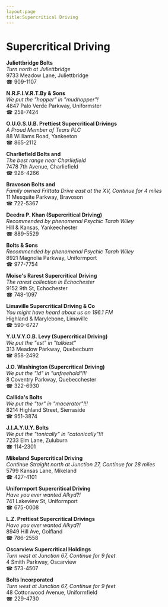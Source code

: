 ```yaml
---
layout:page
title:Supercritical Driving
---
```

# Supercritical Driving

**Juliettbridge Bolts**  
_Turn north at Juliettbridge_  
9733 Meadow Lane, Juliettbridge  
☎ 909-1107



**N.R.F.I.V.R.T.By & Sons**  
_We put the "hopper" in "mudhopper"!_  
4847 Palo Verde Parkway, Uniformster  
☎ 258-7424



**O.U.G.S.U.B. Prettiest Supercritical Drivings**  
_A Proud Member of Tears PLC_  
88 Williams Road, Yankeeton  
☎ 865-2112



**Charliefield Bolts and**  
_The best range near Charliefield_  
7478 7th Avenue, Charliefield  
☎ 926-4266



**Bravoson Bolts and**  
_Family owned Frittata 
Drive east at the XV, Continue for 4 miles_  
11 Mesquite Parkway, Bravoson  
☎ 722-5367



**Deedra P. Khan (Supercritical Driving)**  
_Recommended by phenomenal Psychic Tarah Wiley_  
Hill & Kansas, Yankeechester  
☎ 889-5529



**Bolts & Sons**  
_Recommended by phenomenal Psychic Tarah Wiley_  
8921 Magnolia Parkway, Uniformport  
☎ 977-7754



**Moise's Rarest Supercritical Driving**  
_The rarest collection in Echochester_  
9152 9th St, Echochester  
☎ 748-1097



**Limaville Supercritical Driving & Co**  
_You might have heard about us on 196.1 FM_  
Highland & Marylebone, Limaville  
☎ 590-6727



**Y.U.V.Y.O.B. Levy (Supercritical Driving)**  
_We put the "est" in "talkiest"_  
313 Meadow Parkway, Quebecburn  
☎ 858-2492



**J.O. Washington (Supercritical Driving)**  
_We put the "ld" in "unfreehold"!!!_  
8 Coventry Parkway, Quebecchester  
☎ 322-6930



**Callida's Bolts**  
_We put the "tor" in "macerator"!!!_  
8214 Highland Street, Sierraside  
☎ 951-3874



**J.I.A.Y.U.Y. Bolts**  
_We put the "tonically" in "catonically"!!!_  
7233 Elm Lane, Zuluburn  
☎ 114-2301



**Mikeland Supercritical Driving**  
_Continue Straight north at Junction 27, Continue for 28 miles_  
5799 Kansas Lane, Mikeland  
☎ 427-4101



**Uniformport Supercritical Driving**  
_Have you ever wanted Alkyd?!_  
741 Lakeview St, Uniformport  
☎ 675-0008



**L.Z. Prettiest Supercritical Drivings**  
_Have you ever wanted Alkyd?!_  
8949 Hill Ave, Golfland  
☎ 786-2558



**Oscarview Supercritical Holdings**  
_Turn west at Junction 67, Continue for 9 feet_  
4 Smith Parkway, Oscarview  
☎ 573-4507



**Bolts Incorporated**  
_Turn west at Junction 67, Continue for 9 feet_  
48 Cottonwood Avenue, Uniformfield  
☎ 229-4730



